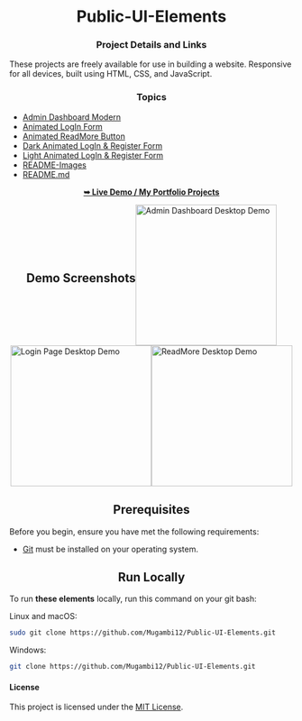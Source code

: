 <h1 align="center">Public-UI-Elements</h1>

<div align="center">
  <h3 align="center">Project Details and Links</h3>

  <p align="left">These projects are freely available for use in building a website. Responsive for all devices, built using HTML, CSS, and JavaScript.</p>

  <h3 align="center">Topics</h3>
    
  <ul align="left">
    <li><a href="Admin Dashboard Modern/index.html">Admin Dashboard Modern</a></li>
    <li><a href="#animated-login-form">Animated LogIn Form</a></li>
    <li><a href="#animated-readmore-button">Animated ReadMore Button</a></li>
    <li><a href="#dark-animated-login-register-form">Dark Animated LogIn & Register Form</a></li>
    <li><a href="#light-animated-login-register-form">Light Animated LogIn & Register Form</a></li>
    <li><a href="#readme-images">README-Images</a></li>
    <li><a href="#readme-md">README.md</a></li>
  </ul>


  <a href="https://mugambi12.github.io/Public-UI-Elements"><strong>➥ Live Demo / My Portfolio Projects</strong></a>

</div>

<div style="display: flex; justify-content: center; align-items: center; align-items: center; flex-wrap: wrap;">
  <h2 align="center">Demo Screenshots</h2>

  <img src="./README-Images/AdminDashboard.png" alt="Admin Dashboard Desktop Demo" title="Desktop Demo" width="250px">
  <img src="./README-Images/LoginPage.png" alt="Login Page Desktop Demo" title="Desktop Demo" width="250px">
  <img src="./README-Images/ReadMore.png" alt="ReadMore Desktop Demo" title="Desktop Demo" width="250px">
</div>

<h2 align="center">Prerequisites</h2>

Before you begin, ensure you have met the following requirements:

* [Git](https://git-scm.com/downloads "Download Git") must be installed on your operating system.

<h2 align="center">Run Locally</h2>

To run **these elements** locally, run this command on your git bash:

Linux and macOS:

```bash
sudo git clone https://github.com/Mugambi12/Public-UI-Elements.git
```

Windows:

```bash
git clone https://github.com/Mugambi12/Public-UI-Elements.git
```

#### License

This project is licensed under the [MIT License](https://choosealicense.com/licenses/mit/).
